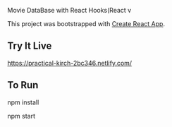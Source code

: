 Movie DataBase with React Hooks(React v


This project was bootstrapped with [Create React App](https://github.com/facebook/create-react-app).

## Try It Live
https://practical-kirch-2bc346.netlify.com/

## To Run

npm install

npm start

